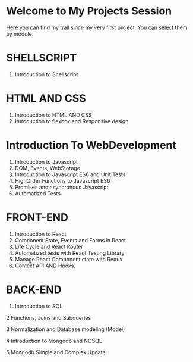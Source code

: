
# Welcome to My Projects Session
Here you can find my trail since my very first project.
You can select them by module.

# SHELLSCRIPT 

 1. Introduction to Shellscript

# HTML AND CSS

 1. Introduction to HTML AND CSS
 2. Introduction to flexbox and Responsive design

# Introduction To WebDevelopment 

 1. Introduction to Javascript
 2. DOM, Events, WebStorage
 3. Introduction to Javascript ES6 and Unit Tests
 4. HighOrder Functions to Javascript ES6
 5. Promises and asyncronous Javascript
 6. Automatized Tests

# FRONT-END

 1. Introduction to React
 2. Component State, Events and Forms in React
 3. Life Cycle and React Router
 4. Automatized tests with React Testing Library
 5. Manage React Component state with Redux
 6. Context API AND Hooks.
 
# BACK-END

 1. Introduction to SQL
 
2	 Functions, Joins and Subqueries

3  Normalization and Database modeling (Model)

4  Introduction to Mongodb and NOSQL

5  Mongodb Simple and Complex Update



